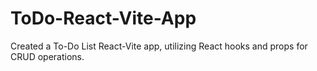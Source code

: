 # ToDo-React-Vite-App
Created a To-Do List React-Vite app, utilizing React hooks and props for CRUD operations. 
